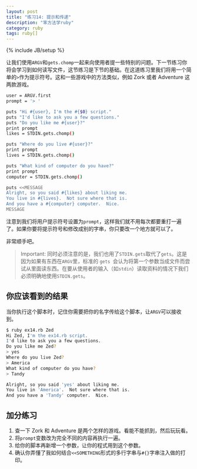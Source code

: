```yaml
---
layout: post
title: "练习14: 提示和传递"
description: "笨方法学ruby"
category: ruby
tags: ruby[]
---
```

{% include JB/setup %}

让我们使用``` ARGV ```和``` gets.chomp ```一起来向使用者提一些特别的问题。下一节练习你将会学习到如何读写文件，这节练习是下节的基础。在这道练习里我们将用一个简单的``` > ```作为提示符号。这和一些游戏中的方法类似，例如 Zork 或者 Adventure 这两款游戏。

```sh
user = ARGV.first
prompt = '> '

puts "Hi #{user}, I'm the #{$0} script."
puts "I'd like to ask you a few questions."
puts "Do you like me #{user}?"
print prompt
likes = STDIN.gets.chomp()

puts "Where do you live #{user}?"
print prompt
lives = STDIN.gets.chomp()

puts "What kind of computer do you have?"
print prompt
computer = STDIN.gets.chomp()

puts <<MESSAGE
Alright, so you said #{likes} about liking me.
You live in #{lives}.  Not sure where that is.
And you have a #{computer} computer.  Nice.
MESSAGE
```

注意到我们将用户提示符号设置为``` prompt ```，这样我们就不用每次都要重打一遍了。如果你要将提示符号和修改成别的字串，你只要改一个地方就可以了。

非常顺手吧。

> Important: 同时必须注意的是，我们也用了``` STDIN.gets ```取代了``` gets ```。这是因为如果有东西在``` ARGV ```里，标准的 ```gets ```会认为将第一个参数当成文件而尝试从里面读东西。在要从使用者的输入（如``` stdin ```）读取资料的情况下我们必须明确地使用``` STDIN.gets ```。

你应该看到的结果
----------------

当你执行这个脚本时，记住你需要把你的名字传给这个脚本，让``` ARGV ```可以接收到。

```sh
$ ruby ex14.rb Zed
Hi Zed, I'm the ex14.rb script.
I'd like to ask you a few questions.
Do you like me Zed?
> yes
Where do you live Zed?
> America
What kind of computer do you have?
> Tandy

Alright, so you said 'yes' about liking me.
You live in 'America'.  Not sure where that is.
And you have a 'Tandy' computer.  Nice.
```

加分练习
---------

1. 查一下 Zork 和 Adventure 是两个怎样的游戏。看能不能抓到，然后玩玩看。 
2. 将``` prompt ```变数改为完全不同的内容再执行一遍。 
3. 给你的脚本再新增一个参数，让你的程式用到这个参数。 
4. 确认你弄懂了我如何结合``` <<SOMETHING ```形式的多行字串与``` #{} ```字串注入做的打印。 

